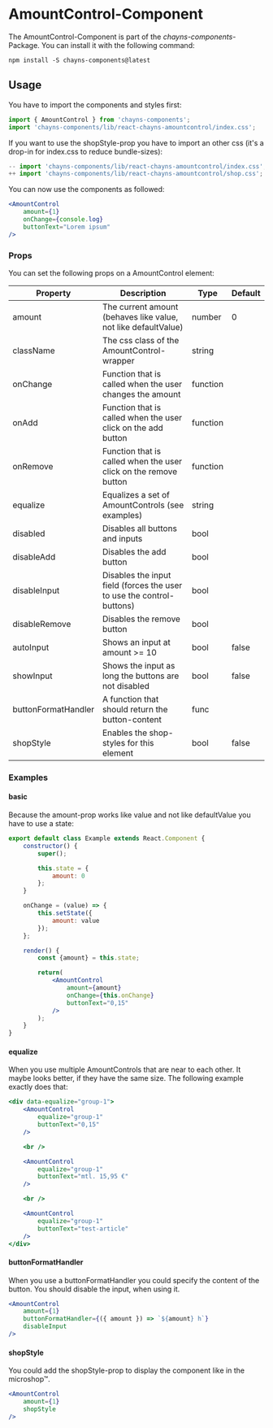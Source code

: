 # AmountControl-Component #

The AmountControl-Component is part of the *chayns-components*-Package. You can install it with the following command:

    npm install -S chayns-components@latest


## Usage ##
You have to import the components and styles first:

```jsx
import { AmountControl } from 'chayns-components';
import 'chayns-components/lib/react-chayns-amountcontrol/index.css';
```

If you want to use the shopStyle-prop you have to import an other css
(it's a drop-in for index.css to reduce bundle-sizes):
``` jsx
-- import 'chayns-components/lib/react-chayns-amountcontrol/index.css';
++ import 'chayns-components/lib/react-chayns-amountcontrol/shop.css';
```


You can now use the components as followed:
```jsx
<AmountControl
    amount={1}
    onChange={console.log}
    buttonText="Lorem ipsum"
/>
```


### Props ###
You can set the following props on a AmountControl element:

| Property      | Description                                                                             | Type     | Default |
|---------------|-----------------------------------------------------------------------------------------|----------|---------|
| amount        | The current amount (behaves like value, not like defaultValue)                          | number   | 0       |
| className     | The css class of the AmountControl-wrapper                                              | string   |         |
| onChange      | Function that is called when the user changes the amount                                | function |         |
| onAdd         | Function that is called when the user click on the add button                           | function |         |
| onRemove      | Function that is called when the user click on the remove button                        | function |         |
| equalize      | Equalizes a set of AmountControls (see examples)                                        | string   |         |
| disabled      | Disables all buttons and inputs                                                         | bool     |         |
| disableAdd    | Disables the add button                                                                 | bool     |         |
| disableInput  | Disables the input field (forces the user to use the control-buttons)                   | bool     |         |
| disableRemove | Disables the remove button                                                              | bool     |         |
| autoInput     | Shows an input at amount >= 10                                                          | bool     | false   |
| showInput     | Shows the input as long the buttons are not disabled                                    | bool     | false   |
| buttonFormatHandler | A function that should return the button-content                                  | func     |         |
| shopStyle     | Enables the shop-styles for this element                                                | bool     | false   |


### Examples ###
#### basic ####
Because the amount-prop works like value and not like defaultValue you have to use a state:
```jsx
export default class Example extends React.Component {
    constructor() {
        super();

        this.state = {
            amount: 0
        };
    }

    onChange = (value) => {
        this.setState({
            amount: value
        });
    };

    render() {
        const {amount} = this.state;

        return(
            <AmountControl
                amount={amount}
                onChange={this.onChange}
                buttonText="0,15"
            />
        );
    }
}
```

#### equalize ####
When you use multiple AmountControls that are near to each other. It maybe looks better, if they have the same size.
The following example exactly does that:
```jsx
<div data-equalize="group-1">
    <AmountControl
        equalize="group-1"
        buttonText="0,15"
    />

    <br />

    <AmountControl
        equalize="group-1"
        buttonText="mtl. 15,95 €"
    />

    <br />

    <AmountControl
        equalize="group-1"
        buttonText="test-article"
    />
</div>
```

#### buttonFormatHandler ####
When you use a buttonFormatHandler you could specify the content of the button.
You should disable the input, when using it.
```jsx
<AmountControl
    amount={1}
    buttonFormatHandler={({ amount }) => `${amount} h`}
    disableInput
/>
```

#### shopStyle ####
You could add the shopStyle-prop to display the component like in the microshop™.
```jsx
<AmountControl
    amount={1}
    shopStyle
/>
```